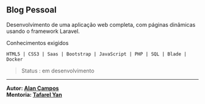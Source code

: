 
## Blog Pessoal

Desenvolvimento de uma aplicação web completa, com páginas dinâmicas usando o framework Laravel. 

Conhecimentos exigidos

`HTML5 | CSS3 | Saas | Bootstrap | JavaScript | PHP | SQL | Blade | Docker`

> Status : em desenvolvimento

---
__Autor: [Alan Campos](https://www.linkedin.com/in/alancamposdeveloper/) <br>
Mentoria: [Tafarel Yan](https://www.linkedin.com/in/tafarel-yan/)__
